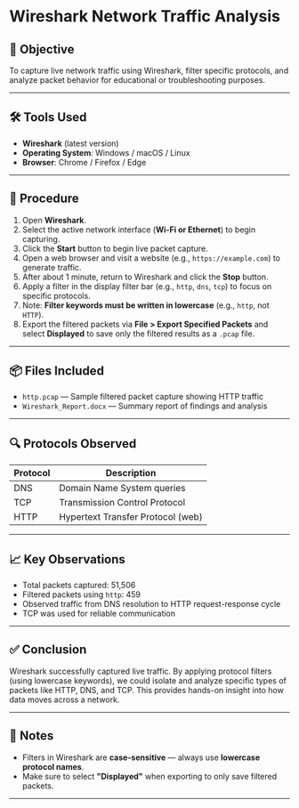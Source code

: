 # Wireshark Network Traffic Analysis

## 📌 Objective
To capture live network traffic using Wireshark, filter specific protocols, and analyze packet behavior for educational or troubleshooting purposes.

---

## 🛠️ Tools Used
- **Wireshark** (latest version)
- **Operating System**: Windows / macOS / Linux
- **Browser**: Chrome / Firefox / Edge

---

## 🔄 Procedure

1. Open **Wireshark**.
2. Select the active network interface (**Wi-Fi or Ethernet**) to begin capturing.
3. Click the **Start** button to begin live packet capture.
4. Open a web browser and visit a website (e.g., `https://example.com`) to generate traffic.
5. After about 1 minute, return to Wireshark and click the **Stop** button.
6. Apply a filter in the display filter bar (e.g., `http`, `dns`, `tcp`) to focus on specific protocols.
7. Note: **Filter keywords must be written in lowercase** (e.g., `http`, not `HTTP`).
8. Export the filtered packets via **File > Export Specified Packets** and select **Displayed** to save only the filtered results as a `.pcap` file.

---

## 📦 Files Included

- `http.pcap` — Sample filtered packet capture showing HTTP traffic
- `Wireshark_Report.docx` — Summary report of findings and analysis

---

## 🔍 Protocols Observed

| Protocol | Description                        |
|----------|------------------------------------|
| DNS      | Domain Name System queries         |
| TCP      | Transmission Control Protocol      |
| HTTP     | Hypertext Transfer Protocol (web)  |

---

## 📈 Key Observations

- Total packets captured: 51,506  
- Filtered packets using `http`: 459  
- Observed traffic from DNS resolution to HTTP request-response cycle
- TCP was used for reliable communication

---

## ✅ Conclusion

Wireshark successfully captured live traffic. By applying protocol filters (using lowercase keywords), we could isolate and analyze specific types of packets like HTTP, DNS, and TCP. This provides hands-on insight into how data moves across a network.

---

## 📌 Notes

- Filters in Wireshark are **case-sensitive** — always use **lowercase protocol names**.
- Make sure to select **"Displayed"** when exporting to only save filtered packets.

---

